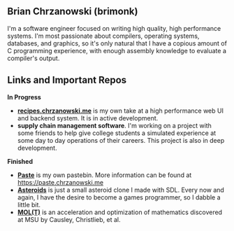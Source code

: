 ## Brian Chrzanowski (brimonk)

I'm a software engineer focused on writing high quality, high performance systems. I'm most
passionate about compilers, operating systems, databases, and graphics, so it's only natural that I
have a copious amount of C programming experience, with enough assembly knowledge to evaluate a
compiler's output.

## Links and Important Repos

**In Progress**

* [**recipes.chrzanowski.me**](https://github.com/brimonk/recipes) is my own take at a high performance web UI and backend system. It is in active development.
* **supply chain management software**. I'm working on a project with some friends to help give
  college students a simulated experience at some day to day operations of their careers. This
  project is also in deep development.

**Finished**

* [**Paste**](https://github.com/brimonk/paste) is my own pastebin. More information can be found at https://paste.chrzanowski.me
* [**Asteroids**](https://github.com/brimonk/Asteroids) is just a small asteroid clone I made with SDL. Every now and again, I have the desire to become a games programmer, so I dabble a little bit.
* [**MOL(T)**](https://github.com/brimonk/molt) is an acceleration and optimization of mathematics discovered at MSU by Causley, Christlieb, et al.

